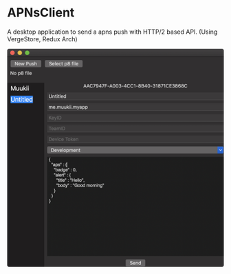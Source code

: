 # APNsClient
A desktop application to send a apns push with HTTP/2 based API. (Using VergeStore, Redux Arch)

![overview](overview.png)
